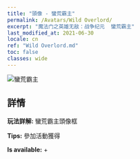 ```yaml
---
title: "頭像 - 蠻荒霸主"
permalink: /Avatars/Wild Overlord/
excerpt: "魔法门之英雄无敌：战争纪元  蠻荒霸主"
last_modified_at: 2021-06-30
locale: cn
ref: "Wild Overlord.md"
toc: false
classes: wide
---
```

 ![蠻荒霸主](/images/a/avatarFrame_98.png)

## 詳情

 **玩法詳解:** 蠻荒霸主頭像框 

 **Tips:** 參加活動獲得 

 **Is available:**  + 

